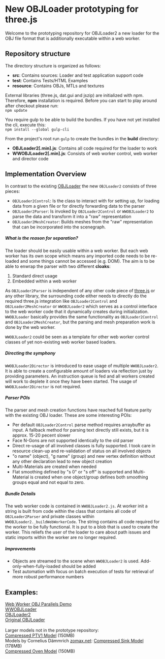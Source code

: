 New OBJLoader prototyping for three.js
===

Welcome to the prototyping repository for OBJLoader2 a new loader for the OBJ file format that is additionally executable within a web worker.

## Repository structure
The directory structure is organized as follows:
- **src**: Contains sources: Loader and test application support code
- **test**: Contains Tests/HTML Examples
- **resource**: Contains OBJs, MTLs and textures

External libraries (three.js, dat.gui and jszip) are initialized with npm. Therefore, **npm** installation is required.
Before you can start to play around after checkout please run:<br>
`npm update`

You require gulp to be able to build the bundles. If you have not yet installed the cli, execute this:<br>
`npm install --global gulp-cli`

From the project's root run `gulp` to create the bundles in the **build** directory:
- **OBJLoader2[.min].js**: Contains all code required for the loader to work
- **WWOBJLoader2[.min].js**: Consists of web worker control, web worker and director code

## Implementation Overview
In contrast to the existing [OBJLoader](https://github.com/mrdoob/three.js/blob/dev/examples/js/loaders/OBJLoader.js) the new `OBJLoader2` consists of three pieces:
- `OBJLoader2Control`: Is the class to interact with for setting up, for loading data from a given file or for directly forwarding data to the parser
- `OBJLoader2Parser`: Is invoked by `OBJLoader2Control` or `WWOBJLoader2` to parse the data and transform it into a "raw" representation
- `OBJLoader2MeshCreator`: Builds meshes from the "raw" representation that can be incorporated into the scenegraph.

##### What is the reason for separation?
The loader should be easily usable within a web worker. But each web worker has its own scope which means any imported code needs to be re-loaded and some things cannot be accessed (e.g. DOM). The aim is to be able to enwrap the parser with two different **cloaks**:
1. Standard direct usage
2. Embedded within a web worker

As `OBJLoader2Parser` is independent of any other code piece of [three.js](https://threejs.org) or any other library, the surrounding code either needs to directly do the required three.js integration like `OBJLoader2Control` and `OBJLoader2MeshCreator` or `WWOBJLoader2` which serves as a control interface to the web worker code that it dynamically creates during initialization. `WWOBJLoader` basically provides the same functionality as `OBJLoader2Control` and `OBJLoader2MeshCreator`, but the parsing and mesh preparation work is done by the web worker.

`WWOBJLoader2` could be seen as a template for other web worker control classes of yet non-existing web worker based loaders.

##### Directing the symphony
`WWOBJLoader2Director` is introduced to ease usage of multiple `WWOBJLoader2`. It is able to create a configurable amount of loaders via reflection just by providing parameters. An instruction queue is fed and all workers created will work to deplete it once they have been started. The usage of `WWOBJLoader2Director` is not required.

##### Parser POIs
The parser and mesh creation functions have reached full feature parity with the existing OBJ loader. These are some interesting POIs:
- Per default `OBJLoader2Control` parse method requires arraybuffer as input. A fallback method for parsing text directly still exists, but it is approx. 15-20 pecent slower
- Face N-Gons are not supported identically to the old parser
- Direct re-usage of all involved classes is fully supported. I took care in resource clean-up and re-validation of status on all involved objects
- "o name" (object), "g name" (group) and new vertex definition without any other declaration lead to new object creation
- Multi-Materials are created when needed
- Flat smoothing defined by "s 0" or "s off" is supported and Multi-Material is created when one object/group defines both smoothing groups equal and not equal to zero.

##### Bundle Details
The web worker code is contained in `WWOBJLoader2.js`. At worker init a string is built from code within the class that contains all code of `OBJLoader2Parser` and private classes within `WWOBJLoader2._buildWebWorkerCode`. The string contains all code required for the worker to be fully functional. It is put to a blob that is used to create the worker. This reliefs the user of the loader to care about path issues and static imports within the worker are no longer required.

##### Improvements
- Objects are streamed to the scene when `WWOBJLoader2` is used. Add-only-when-fully-loaded should be added
- Test automation with focus on batch execution of tests for retrieval of more robust performance numbers

## Examples:
[Web Worker OBJ Parallels Demo](https://kaisalmen.de/proto/test/wwparallels/main.min.html)<br>
[WWOBJLoader](http://kaisalmen.de/proto/test/wwobjloader2complex/main.min.html)<br>
[OBJLoader2](http://kaisalmen.de/proto/test/objloader2/main.min.html)<br>
[Original OBJLoader](http://kaisalmen.de/proto/test/three.js.old/webgl_loader_objloader_direct.html)<br>
<br>
Larger models not in the prototype repository:<br>
[Compressed PTV1 Model](http://kaisalmen.de/proto/resource/obj/PTV1/PTV1.zip) (150MB)<br>
Models by Cornelius Dämmrich [zomax.net](https://zomax.net/free-stuff/):
[Compressed Sink Model](http://kaisalmen.de/proto/resource/obj/zomax/zomax-net_haze-sink-scene.zip) (178MB)<br>
[Compressed Oven Model](http://kaisalmen.de/proto/resource/obj/zomax/zomax-net_haze-oven-scene.zip) (150MB)<br>
